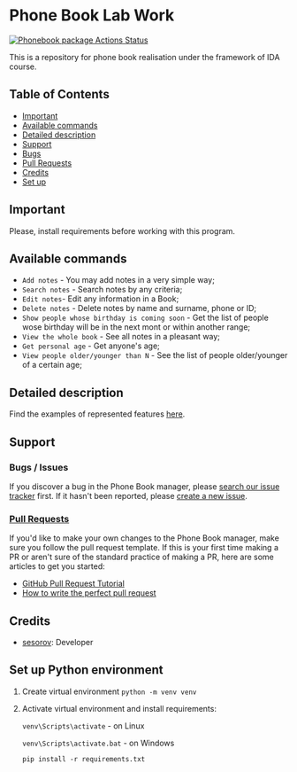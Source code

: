 # Phone Book Lab Work 
[![Phonebook package Actions Status](https://github.com/{sesorov}/{phonebook_lab}/workflows/{Phonebook-package}/badge.svg)](https://github.com/{sesorov}/{phonebook_lab}/actions)

This is a repository for phone book realisation under the framework of IDA course.

## Table of Contents
- [Important](#important)
- [Available commands](#available-commands)
- [Detailed description](#detailed-description)
- [Support](#support)
 - [Bugs](#bugs--issues)
 - [Pull Requests](#pull-requests)
- [Credits](#credits)
- [Set up](#Set-up-Python-environment)

## Important

Please, install requirements before working with this program.

## Available commands

* `Add notes` - You may add notes in a very simple way;
* `Search notes` - Search notes by any criteria;
* `Edit notes`- Edit any information in a Book;
* `Delete notes` - Delete notes by name and surname, phone or ID;
* `Show people whose birthday is coming soon` - Get the list of people wose birthday will be in the next mont or within another range;
* `View the whole book` - See all notes in a pleasant way;
* `Get personal age` - Get anyone's age;
* `View people older/younger than N` - See the list of people older/younger of a certain age;

## Detailed description
Find the examples of represented features [here](https://docs.google.com/document/d/1MD3QL5liMkzbQBE7fEnWv3_Dp42OIQpbGGY3WfgInYM/edit?usp=sharing).

## Support

### Bugs / Issues
If you discover a bug in the Phone Book manager, please [search our issue tracker](https://github.com/sesorov/phonebook_lab/issues) first. If it hasn't been reported, please [create a new issue](https://github.com/sesorov/phonebook_lab/issues/new).

### [Pull Requests](https://github.com/sesorov/phonebook_lab/pulls)
If you'd like to make your own changes to the Phone Book manager, make sure you follow the pull request template.
If this is your first time making a PR or aren't sure of the standard practice of making a PR, here are some articles to get you started:
 - [GitHub Pull Request Tutorial](https://www.thinkful.com/learn/github-pull-request-tutorial/)
 - [How to write the perfect pull request](https://github.com/blog/1943-how-to-write-the-perfect-pull-request)

## Credits
- [sesorov](https://github.com/sesorov): Developer

## Set up Python environment

1. Create virtual environment `python -m venv venv`
2. Activate virtual environment and install requirements: 

    `venv\Scripts\activate` - on Linux
    
    `venv\Scripts\activate.bat` - on Windows
    
    `pip install -r requirements.txt`
